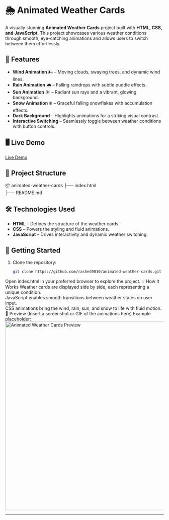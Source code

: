 # 🌦 Animated Weather Cards

A visually stunning **Animated Weather Cards** project built with **HTML, CSS, and JavaScript**. This project showcases various weather conditions through smooth, eye-catching animations and allows users to switch between them effortlessly.

## 🚀 Features

- **Wind Animation** 🌬️ – Moving clouds, swaying trees, and dynamic wind lines.  
- **Rain Animation** 🌧️ – Falling raindrops with subtle puddle effects.  
- **Sun Animation** ☀️ – Radiant sun rays and a vibrant, glowing background.  
- **Snow Animation** ❄️ – Graceful falling snowflakes with accumulation effects.  
- **Dark Background** – Highlights animations for a striking visual contrast.  
- **Interactive Switching** – Seamlessly toggle between weather conditions with button controls.

## 🖥️ Live Demo

[Live Demo](https://animatedweathercards.vercel.app/)

## 📂 Project Structure
📦 animated-weather-cards
├── index.html      
├── README.md       

## 🛠️ Technologies Used

- **HTML** – Defines the structure of the weather cards.  
- **CSS** – Powers the styling and fluid animations.  
- **JavaScript** – Drives interactivity and dynamic weather switching.

## 📌 Getting Started

1. Clone the repository:  
   ```bash
   git clone https://github.com/rashed9810/animated-weather-cards.git
Open index.html in your preferred browser to explore the project.
💡 How It Works
Weather cards are displayed side by side, each representing a unique condition.  
JavaScript enables smooth transitions between weather states on user input.  
CSS animations bring the wind, rain, sun, and snow to life with fluid motion.
🎨 Preview
(Insert a screenshot or GIF of the animations here)
Example placeholder: <img src="assets/preview.gif" alt="Animated Weather Cards Preview" width="600"/>

---

